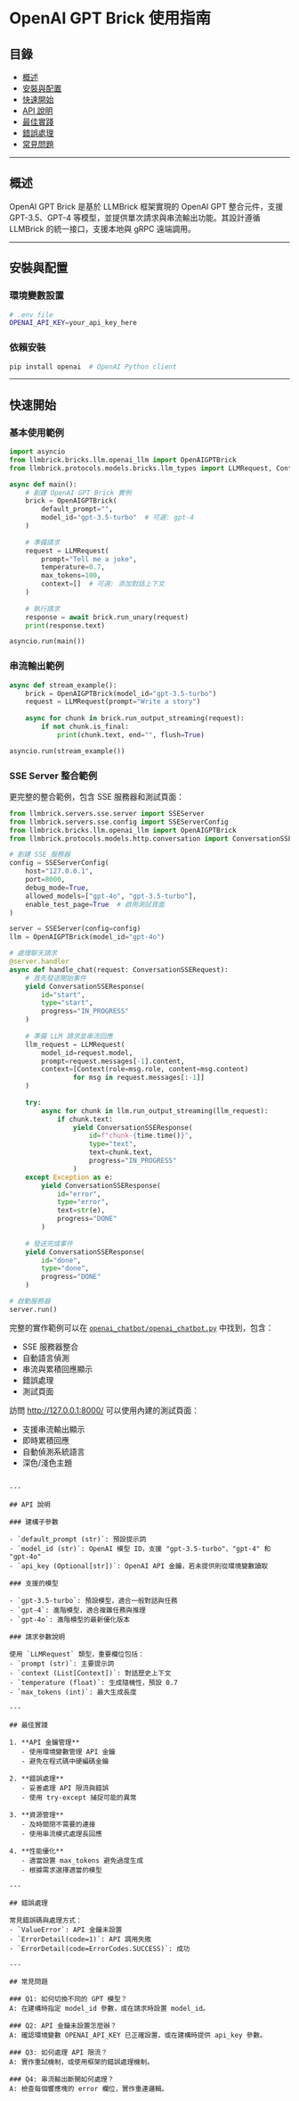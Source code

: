 # OpenAI GPT Brick 使用指南

## 目錄
- [概述](#概述)
- [安裝與配置](#安裝與配置)
- [快速開始](#快速開始)
- [API 說明](#api-說明)
- [最佳實踐](#最佳實踐)
- [錯誤處理](#錯誤處理)
- [常見問題](#常見問題)

---

## 概述

OpenAI GPT Brick 是基於 LLMBrick 框架實現的 OpenAI GPT 整合元件，支援 GPT-3.5、GPT-4 等模型，並提供單次請求與串流輸出功能。其設計遵循 LLMBrick 的統一接口，支援本地與 gRPC 遠端調用。

---

## 安裝與配置

### 環境變數設置

```bash
# .env file
OPENAI_API_KEY=your_api_key_here
```

### 依賴安裝

```bash
pip install openai  # OpenAI Python client
```

---

## 快速開始

### 基本使用範例

```python
import asyncio
from llmbrick.bricks.llm.openai_llm import OpenAIGPTBrick
from llmbrick.protocols.models.bricks.llm_types import LLMRequest, Context

async def main():
    # 創建 OpenAI GPT Brick 實例
    brick = OpenAIGPTBrick(
        default_prompt="",
        model_id="gpt-3.5-turbo"  # 可選: gpt-4
    )
    
    # 準備請求
    request = LLMRequest(
        prompt="Tell me a joke",
        temperature=0.7,
        max_tokens=100,
        context=[]  # 可選: 添加對話上下文
    )
    
    # 執行請求
    response = await brick.run_unary(request)
    print(response.text)

asyncio.run(main())
```

### 串流輸出範例

```python
async def stream_example():
    brick = OpenAIGPTBrick(model_id="gpt-3.5-turbo")
    request = LLMRequest(prompt="Write a story")
    
    async for chunk in brick.run_output_streaming(request):
        if not chunk.is_final:
            print(chunk.text, end="", flush=True)

asyncio.run(stream_example())
```

### SSE Server 整合範例

更完整的整合範例，包含 SSE 服務器和測試頁面：

```python
from llmbrick.servers.sse.server import SSEServer
from llmbrick.servers.sse.config import SSEServerConfig
from llmbrick.bricks.llm.openai_llm import OpenAIGPTBrick
from llmbrick.protocols.models.http.conversation import ConversationSSERequest, ConversationSSEResponse

# 創建 SSE 服務器
config = SSEServerConfig(
    host="127.0.0.1",
    port=8000,
    debug_mode=True,
    allowed_models=["gpt-4o", "gpt-3.5-turbo"],
    enable_test_page=True  # 啟用測試頁面
)

server = SSEServer(config=config)
llm = OpenAIGPTBrick(model_id="gpt-4o")

# 處理聊天請求
@server.handler
async def handle_chat(request: ConversationSSERequest):
    # 首先發送開始事件
    yield ConversationSSEResponse(
        id="start",
        type="start",
        progress="IN_PROGRESS"
    )
    
    # 準備 LLM 請求並串流回應
    llm_request = LLMRequest(
        model_id=request.model,
        prompt=request.messages[-1].content,
        context=[Context(role=msg.role, content=msg.content)
                for msg in request.messages[:-1]]
    )
    
    try:
        async for chunk in llm.run_output_streaming(llm_request):
            if chunk.text:
                yield ConversationSSEResponse(
                    id=f"chunk-{time.time()}",
                    type="text",
                    text=chunk.text,
                    progress="IN_PROGRESS"
                )
    except Exception as e:
        yield ConversationSSEResponse(
            id="error",
            type="error",
            text=str(e),
            progress="DONE"
        )
    
    # 發送完成事件
    yield ConversationSSEResponse(
        id="done",
        type="done",
        progress="DONE"
    )

# 啟動服務器
server.run()
```

完整的實作範例可以在 [`openai_chatbot/openai_chatbot.py`](https://github.com/JiHungLin/llmbrick/tree/main/examples/openai_chatbot/openai_chatbot.py) 中找到，包含：
- SSE 服務器整合
- 自動語言偵測
- 串流與累積回應顯示
- 錯誤處理
- 測試頁面

訪問 http://127.0.0.1:8000/ 可以使用內建的測試頁面：
- 支援串流輸出顯示
- 即時累積回應
- 自動偵測系統語言
- 深色/淺色主題
```

---

## API 說明

### 建構子參數

- `default_prompt (str)`: 預設提示詞
- `model_id (str)`: OpenAI 模型 ID，支援 "gpt-3.5-turbo"、"gpt-4" 和 "gpt-4o"
- `api_key (Optional[str])`: OpenAI API 金鑰，若未提供則從環境變數讀取

### 支援的模型

- `gpt-3.5-turbo`: 預設模型，適合一般對話與任務
- `gpt-4`: 進階模型，適合複雜任務與推理
- `gpt-4o`: 進階模型的最新優化版本

### 請求參數說明

使用 `LLMRequest` 類型，重要欄位包括：
- `prompt (str)`: 主要提示詞
- `context (List[Context])`: 對話歷史上下文
- `temperature (float)`: 生成隨機性，預設 0.7
- `max_tokens (int)`: 最大生成長度

---

## 最佳實踐

1. **API 金鑰管理**
   - 使用環境變數管理 API 金鑰
   - 避免在程式碼中硬編碼金鑰

2. **錯誤處理**
   - 妥善處理 API 限流與錯誤
   - 使用 try-except 捕捉可能的異常

3. **資源管理**
   - 及時關閉不需要的連接
   - 使用串流模式處理長回應

4. **性能優化**
   - 適當設置 max_tokens 避免過度生成
   - 根據需求選擇適當的模型

---

## 錯誤處理

常見錯誤碼與處理方式：
- `ValueError`: API 金鑰未設置
- `ErrorDetail(code=1)`: API 調用失敗
- `ErrorDetail(code=ErrorCodes.SUCCESS)`: 成功

---

## 常見問題

### Q1: 如何切換不同的 GPT 模型？
A: 在建構時指定 model_id 參數，或在請求時設置 model_id。

### Q2: API 金鑰未設置怎麼辦？
A: 確認環境變數 OPENAI_API_KEY 已正確設置，或在建構時提供 api_key 參數。

### Q3: 如何處理 API 限流？
A: 實作重試機制，或使用框架的錯誤處理機制。

### Q4: 串流輸出斷開如何處理？
A: 檢查每個響應塊的 error 欄位，實作重連邏輯。